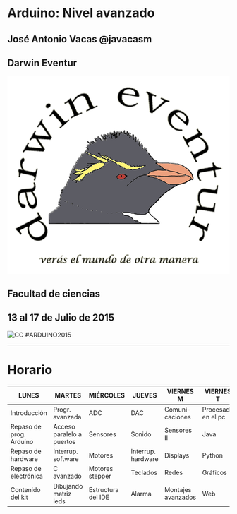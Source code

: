 # Arduino: Nivel avanzado


## José Antonio Vacas @javacasm
## Darwin Eventur
![logo](images/darwincolorv2.png)
## Facultad de ciencias
## 13 al 17 de Julio de 2015 

![CC](https://licensebuttons.net/l/by-sa/3.0/88x31.png)
								#ARDUINO2015

* * * 

# Horario

|LUNES|MARTES|MIÉRCOLES|JUEVES|VIERNES M|VIERNES T|
|---|---|---|---|---|---|
|Introducción|Progr. avanzada|ADC|DAC|Comuni- caciones|Procesado en el pc|
|Repaso de prog. Arduino|Acceso paralelo a puertos|Sensores|Sonido|Sensores II|Java|
|Repaso de hardware|Interrup. software|Motores|Interrup. hardware|Displays|Python|
|Repaso de electrónica|C avanzado|Motores stepper|Teclados|Redes|Gráficos|
|Contenido del kit|Dibujando matriz leds|Estructura del IDE|Alarma|Montajes avanzados|Web|

  
